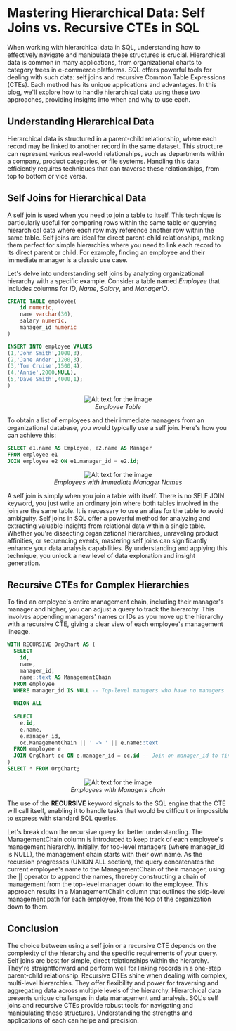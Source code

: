 
# Mastering Hierarchical Data: Self Joins vs. Recursive CTEs in SQL #
When working with hierarchical data in SQL, understanding how to effectively 
navigate and manipulate these structures is crucial. Hierarchical data is common in many applications, from organizational charts to category trees in e-commerce platforms. SQL offers powerful tools for dealing with such data: self joins and recursive Common Table Expressions (CTEs). Each method has its unique applications and advantages. In this blog, we'll explore how to handle hierarchical data using these two approaches, providing insights into when and why to use each.

## Understanding Hierarchical Data ##
Hierarchical data is structured in a parent-child relationship, where each record may be linked to another record in the same dataset. This structure can represent various real-world relationships, such as departments within a company, product categories, or file systems. Handling this data efficiently requires techniques that can traverse these relationships, from top to bottom or vice versa.

## Self Joins for Hierarchical Data ##
A self join is used when you need to join a table to itself. This technique is particularly useful for comparing rows within the same table or querying hierarchical data where each row may reference another row within the same table. Self joins are ideal for direct parent-child relationships, making them perfect for simple hierarchies where you need to link each record to its direct parent or child. For example, finding an employee and their immediate manager is a classic use case.

Let's delve into understanding self joins by analyzing organizational hierarchy with a specific example. Consider a table named *Employee* that includes columns for *ID*, *Name*, *Salary*, and *ManagerID*.

```sql
CREATE TABLE employee(
    id numeric,
    name varchar(30), 
    salary numeric,
    manager_id numeric
)
```

```sql
INSERT INTO employee VALUES
(1,'John Smith',1000,3),
(2,'Jane Ander',1200,3),
(3,'Tom Cruise',1500,4),
(4,'Annie',2000,NULL),
(5,'Dave Smith',4000,1);
)
```
<p align="center">
  <img src="https://github.com/anusoosanbaby/DataAnalysis/assets/20100713/7f79861f-f2b5-4389-8ca5-e50587a7790c" alt="Alt text for the image">
  <br>
  <em>Employee Table</em>
</p>
 
To obtain a list of employees and their immediate managers from an organizational database, you would typically use a self join. Here's how you can achieve this:

```sql
SELECT e1.name AS Employee, e2.name AS Manager
FROM employee e1
JOIN employee e2 ON e1.manager_id = e2.id;
```
<p align="center">
  <img src="https://github.com/anusoosanbaby/DataAnalysis/assets/20100713/e376116b-0e13-4951-9e0a-6ed53ad03961" alt="Alt text for the image">
  <br>
  <em>Employees with Immediate Manager Names</em>
</p>

A self join is simply when you join a table with itself. There is no SELF JOIN keyword, you just write an ordinary join where both tables involved in the join are the same table. It is necessary to use an alias for the table to avoid ambiguity.
Self joins in SQL offer a powerful method for analyzing and extracting valuable insights from relational data within a single table. Whether you're dissecting organizational hierarchies, unraveling product affinities, or sequencing events, mastering self joins can significantly enhance your data analysis capabilities. By understanding and applying this technique, you unlock a new level of data exploration and insight generation.

## Recursive CTEs for Complex Hierarchies ##
To find an employee's entire management chain, including their manager's manager and higher, you can adjust a query to track the hierarchy. This involves appending managers' names or IDs as you move up the hierarchy with a recursive CTE, giving a clear view of each employee's management lineage.
```sql
WITH RECURSIVE OrgChart AS (
  SELECT
    id,
    name,
    manager_id,
    name::text AS ManagementChain 
  FROM employee
  WHERE manager_id IS NULL -- Top-level managers who have no managers
  
  UNION ALL
  
  SELECT
    e.id,
    e.name,
    e.manager_id,
    oc.ManagementChain || ' -> ' || e.name::text 
  FROM employee e
  JOIN OrgChart oc ON e.manager_id = oc.id -- Join on manager_id to find the next level manager
)
SELECT * FROM OrgChart;
```

<p align="center">
  <img src="https://github.com/anusoosanbaby/DataAnalysis/assets/20100713/61194687-1159-455a-98fa-c475cc9a9944" alt="Alt text for the image">
  <br>
  <em>Employees with Managers chain</em>
</p>

The use of the **RECURSIVE** keyword signals to the SQL engine that the CTE will call itself, enabling it to handle tasks that would be difficult or impossible to express with standard SQL queries.
 
Let's break down the recursive query for better understanding.
The ManagementChain column is introduced to keep track of each employee's management hierarchy. Initially, for top-level managers (where manager_id is NULL), the management chain starts with their own name.
As the recursion progresses (UNION ALL section), the query concatenates the current employee's name to the ManagementChain of their manager, using the || operator to append the names, thereby constructing a chain of management from the top-level manager down to the employee.
This approach results in a ManagementChain column that outlines the skip-level management path for each employee, from the top of the organization down to them.

## Conclusion ##
The choice between using a self join or a recursive CTE depends on the complexity of the hierarchy and the specific requirements of your query. Self joins are best for simple, direct relationships within the hierarchy. They're straightforward and perform well for linking records in a one-step parent-child relationship. Recursive CTEs shine when dealing with complex, multi-level hierarchies. They offer flexibility and power for traversing and aggregating data across multiple levels of the hierarchy.
Hierarchical data presents unique challenges in data management and analysis. SQL's self joins and recursive CTEs provide robust tools for navigating and manipulating these structures. Understanding the strengths and applications of each can helpe and precision.
